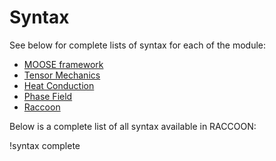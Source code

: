 # Syntax

See below for complete lists of syntax for each of the module:

- [MOOSE framework](syntax/framework.md)
- [Tensor Mechanics](syntax/tensor_mechanics.md)
- [Heat Conduction](syntax/heat_conduction.md)
- [Phase Field](syntax/phase_field.md)
- [Raccoon](syntax/raccoon.md)

Below is a complete list of all syntax available in RACCOON:

!syntax complete
